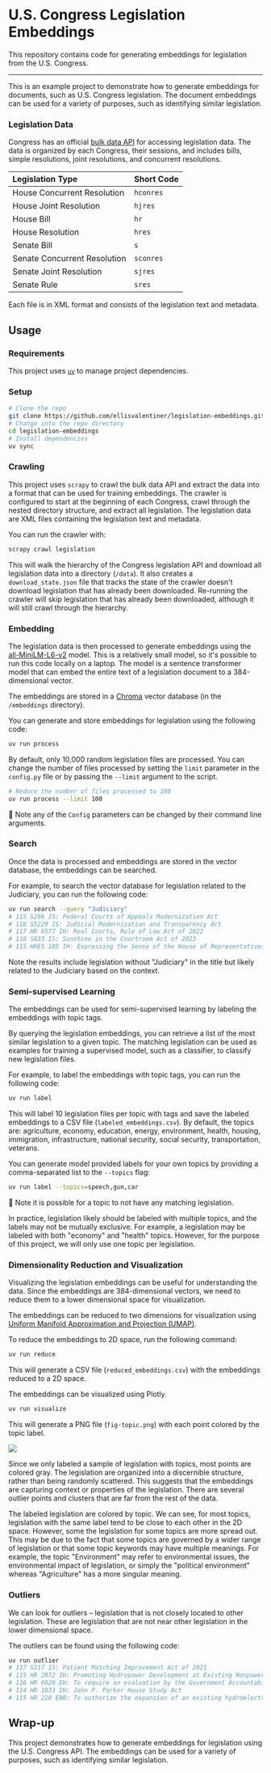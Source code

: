 # U.S. Congress Legislation Embeddings

This repository contains code for generating embeddings for legislation from the U.S. Congress.

***

This is an example project to demonstrate how to generate embeddings for documents, such as U.S. Congress legislation.
The document embeddings can be used for a variety of purposes, such as identifying similar legislation.

### Legislation Data

Congress has an official [bulk data API](https://www.govinfo.gov/bulkdata/) for accessing legislation data.
The data is organized by each Congress, their sessions, and includes bills, simple resolutions, joint resolutions, and concurrent resolutions.

| Legislation Type | Short Code |
|:-----------------|:-----------|
| House Concurrent Resolution | `hconres` |
| House Joint Resolution | `hjres` |
| House Bill | `hr` |
| House Resolution | `hres` |
| Senate Bill | `s` |
| Senate Concurrent Resolution | `sconres` |
| Senate Joint Resolution | `sjres` |
| Senate Rule | `sres` |

Each file is in XML format and consists of the legislation text and metadata.

## Usage

### Requirements

This project uses [`uv`](https://github.com/astral-sh/uv) to manage project dependencies.

### Setup

```bash
# Clone the repo
git clone https://github.com/ellisvalentiner/legislation-embeddings.git
# Change into the repo directory
cd legislation-embeddings
# Install dependencies
uv sync
```

### Crawling

This project uses `scrapy` to crawl the bulk data API and extract the data into a format that can be used for training embeddings.
The crawler is configured to start at the beginning of each Congress, crawl through the nested directory structure, and extract all legislation.
The legislation data are XML files containing the legislation text and metadata.

You can run the crawler with:

```bash
scrapy crawl legislation
```

This will walk the hierarchy of the Congress legislation API and download all legislation data into a directory (`/data`).
It also creates a `download_state.json` file that tracks the state of the crawler doesn't download legislation that has already been downloaded.
Re-running the crawler will skip legislation that has already been downloaded, although it will still crawl through the hierarchy.

### Embedding

The legislation data is then processed to generate embeddings using the [all-MiniLM-L6-v2](https://huggingface.co/sentence-transformers/all-MiniLM-L6-v2) model.
This is a relatively small model, so it's possible to run this code locally on a laptop.
The model is a sentence transformer model that can embed the entire text of a legislation document to a 384-dimensional vector.

The embeddings are stored in a [Chroma](https://www.trychroma.com/) vector database (in the `/embeddings` directory).

You can generate and store embeddings for legislation using the following code:

```bash
uv run process
```

By default, only 10,000 random legislation files are processed.
You can change the number of files processed by setting the `limit` parameter in the `config.py` file or by passing the `--limit` argument to the script.

```bash
# Reduce the number of files processed to 100
uv run process --limit 100
```

:notebook: Note any of the `Config` parameters can be changed by their command line arguments.

### Search

Once the data is processed and embeddings are stored in the vector database, the embeddings can be searched.

For example, to search the vector database for legislation related to the Judiciary, you can run the following code:

```bash
uv run search --query "Judiciary"
# 115 S296 IS: Federal Courts of Appeals Modernization Act
# 118 S5229 IS: Judicial Modernization and Transparency Act
# 117 HR 6577 IH: Real Courts, Rule of Law Act of 2022
# 118 S833 IS: Sunshine in the Courtroom Act of 2023
# 115 HRES 105 IH: Expressing the Sense of the House of Representatives that an Independent Judiciary is Fundamental to American Democracy.
```

Note the results include legislation without "Judiciary" in the title but likely related to the Judiciary based on the context.

### Semi-supervised Learning

The embeddings can be used for semi-supervised learning by labeling the embeddings with topic tags.

By querying the legislation embeddings, you can retrieve a list of the most similar legislation to a given topic.
The matching legislation can be used as examples for training a supervised model, such as a classifier, to classify new legislation files.


For example, to label the embeddings with topic tags, you can run the following code:

```bash
uv run label
```

This will label 10 legislation files per topic with tags and save the labeled embeddings to a CSV file (`labeled_embeddings.csv`).
By default, the topics are: agriculture, economy, education, energy, environment, health, housing, immigration, infrastructure, national security, social security, transportation, veterans.

You can generate model provided labels for your own topics by providing a comma-separated list to the `--topics` flag:

```bash
uv run label --topics=speech,gun,car
```

:notebook: Note it is possible for a topic to not have any matching legislation.

In practice, legislation likely should be labeled with multiple topics, and the labels may not be mutually exclusive.
For example, a legislation may be labeled with both "economy" and "health" topics.
However, for the purpose of this project, we will only use one topic per legislation.

### Dimensionality Reduction and Visualization

Visualizing the legislation embeddings can be useful for understanding the data.
Since the embeddings are 384-dimensional vectors, we need to reduce them to a lower dimensional space for visualization.

The embeddings can be reduced to two dimensions for visualization using [Uniform Manifold Approximation and Projection (UMAP)](https://umap-learn.readthedocs.io/en/latest/).

To reduce the embeddings to 2D space, run the following command:

```bash
uv run reduce
```

This will generate a CSV file (`reduced_embeddings.csv`) with the embeddings reduced to a 2D space.

The embeddings can be visualized using Plotly.

```bash
uv run visualize
```

This will generate a PNG file (`fig-topic.png`) with each point colored by the topic label.

![](out/fig-topic.png)

Since we only labeled a sample of legislation with topics, most points are colored gray.
The legislation are organized into a discernible structure, rather than being randomly scattered.
This suggests that the embeddings are capturing context or properties of the legislation.
There are several outlier points and clusters that are far from the rest of the data.

The labeled legislation are colored by topic.
We can see, for most topics, legislation with the same label tend to be close to each other in the 2D space.
However, some the legislation for some topics are more spread out.
This may be due to the fact that some topics are governed by a wider range of legislation or that some topic keywords may have multiple meanings.
For example, the topic "Environment" may refer to environmental issues, the environmental impact of legislation, or simply the "political environment" whereas "Agriculture" has a more singular meaning.

### Outliers

We can look for outliers – legislation that is not closely located to other legislation.
These are legislation that are not near other legislation in the lower dimensional space.

The outliers can be found using the following code:

```bash
uv run outlier
# 117 S217 IS: Patient Matching Improvement Act of 2021
# 115 HR 2872 IH: Promoting Hydropower Development at Existing Nonpowered Dams Act
# 116 HR 6020 EH: To require an evaluation by the Government Accountability Office of the social, economic, and historic contributions that Minor League Baseball has made to American life and culture.
# 114 HR 1033 IH: John P. Parker House Study Act
# 115 HR 220 ENR: To authorize the expansion of an existing hydroelectric project, and for other purposes.
```

## Wrap-up

This project demonstrates how to generate embeddings for legislation using the U.S. Congress API.
The embeddings can be used for a variety of purposes, such as identifying similar legislation.
